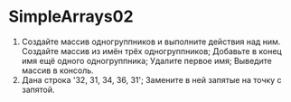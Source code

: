 # SimpleArrays02
1. Создайте массив одногруппников и выполните действия над ним.
Создайте массив из имён трёх одногруппников;
Добавьте в конец имя ещё одного одногруппника;
Удалите первое имя;
Выведите массив в консоль.
2. Дана строка '32, 31, 34, 36, 31';
Замените в ней запятые на точку с запятой.
